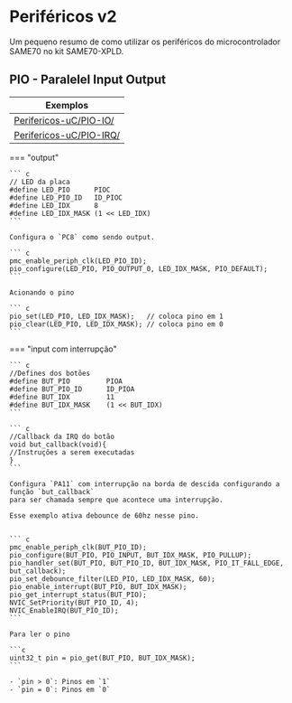 # 	Periféricos v2

Um pequeno resumo de como utilizar os periféricos do microcontrolador SAME70 no kit SAME70-XPLD.


## PIO - Paralelel Input Output

| Exemplos                                                                                                |
| --------                                                                                                |
| [Perifericos-uC/PIO-IO/](https://github.com/Insper/SAME70-examples/tree/master/Perifericos-uC/PIO-IO)   |
| [Perifericos-uC/PIO-IRQ/](https://github.com/Insper/SAME70-examples/tree/master/Perifericos-uC/PIO-IRQ) |



=== "output"
    
    ``` c
    // LED da placa
    #define LED_PIO      PIOC
    #define LED_PIO_ID   ID_PIOC
    #define LED_IDX      8
    #define LED_IDX_MASK (1 << LED_IDX)
    ```
    
    Configura o `PC8` como sendo output.
    
    ``` c
    pmc_enable_periph_clk(LED_PIO_ID);
	pio_configure(LED_PIO, PIO_OUTPUT_0, LED_IDX_MASK, PIO_DEFAULT);
    ```
    
    Acionando o pino
    
    ``` c
    pio_set(LED_PIO, LED_IDX_MASK);   // coloca pino em 1
    pio_clear(LED_PIO, LED_IDX_MASK); // coloca pino em 0
    ```

=== "input com interrupção"

    ``` c
    //Defines dos botões
    #define BUT_PIO 		PIOA
    #define BUT_PIO_ID		ID_PIOA
    #define BUT_IDX 		11
    #define BUT_IDX_MASK	(1 << BUT_IDX)
    ```

    ``` c
    //Callback da IRQ do botão
    void but_callback(void){
    //Instruções a serem executadas
    }
    ```
    
    Configura `PA11` com interrupção na borda de descida configurando a função `but_callback` 
    para ser chamada sempre que acontece uma interrupção.
    
    Esse exemplo ativa debounce de 60hz nesse pino.


    ``` c
    pmc_enable_periph_clk(BUT_PIO_ID);
    pio_configure(BUT_PIO, PIO_INPUT, BUT_IDX_MASK, PIO_PULLUP);
    pio_handler_set(BUT_PIO, BUT_PIO_ID, BUT_IDX_MASK, PIO_IT_FALL_EDGE, but_callback);
    pio_set_debounce_filter(LED_PIO, LED_IDX_MASK, 60);
    pio_enable_interrupt(BUT_PIO, BUT_IDX_MASK);
    pio_get_interrupt_status(BUT_PIO);
    NVIC_SetPriority(BUT_PIO_ID, 4);
    NVIC_EnableIRQ(BUT_PIO_ID);
    ```
 
    Para ler o pino

    ```c
    uint32_t pin = pio_get(BUT_PIO, BUT_IDX_MASK);
    ```

    - `pin > 0`: Pinos em `1`
    - `pin = 0`: Pinos em `0`
